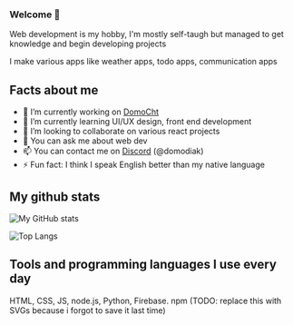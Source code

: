 ### Welcome 👋
Web development is my hobby, I'm mostly self-taugh but managed to get knowledge and begin developing projects

I make various apps like weather apps, todo apps, communication apps

## Facts about me
- 🔭 I’m currently working on [DomoCht](https://github.com/DomoCht/)
- 🌱 I’m currently learning UI/UX design, front end development
- 👯 I’m looking to collaborate on various react projects
- 💬 You can ask me about web dev
- 📫 You can contact me on [Discord](https://discord.com/) (@domodiak)
- ⚡ Fun fact: I think I speak English better than my native language

## My github stats 
![My GitHub stats](https://github-readme-stats.vercel.app/api?username=Domodiak&theme=transparent)

![Top Langs](https://github-readme-stats.vercel.app/api/top-langs/?username=Domodiak&layout=compact&theme=transparent)

## Tools and programming languages I use every day
HTML, CSS, JS, node.js, Python, Firebase. npm
(TODO: replace this with SVGs because i forgot to save it last time)
